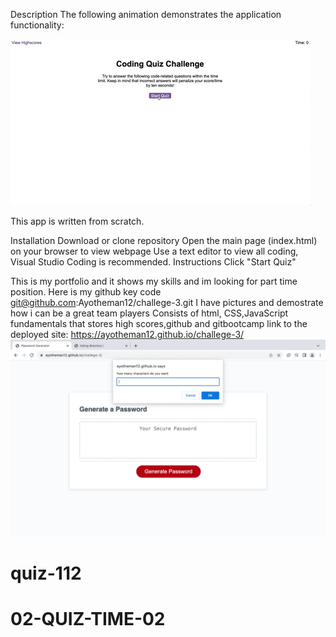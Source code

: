 
   Description
The following animation demonstrates the application functionality:

![A user clicks through an interactive coding quiz, then enters initials to save the high score before resetting and starting over.](./Assets/04-web-apis-homework-demo.gif)



 This app is written from scratch.

Installation
Download or clone repository
Open the main page (index.html) on your browser to view webpage
Use a text editor to view all coding, Visual Studio Coding is recommended.
Instructions
Click "Start Quiz"


This is my portfolio and it shows my skills and im looking for part time position.
 Here is my github key code git@github.com:Ayotheman12/challege-3.git
 I have pictures and demostrate how i can be a great team players 
 Consists of html, CSS,JavaScript fundamentals that stores high scores,github and gitbootcamp
link to the deployed site:  https://ayotheman12.github.io/challege-3/
![image](https://github.com/Ayotheman12/challege-3/blob/master/Assets/screenshot.png)

# quiz-112
# 02-QUIZ-TIME-02
